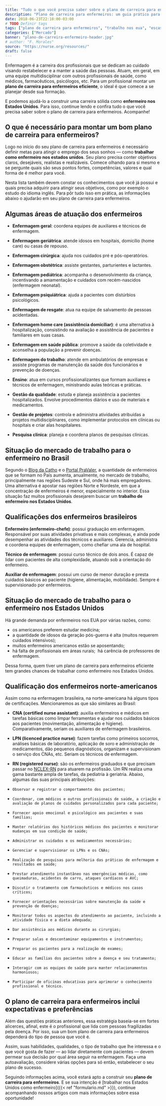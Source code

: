 ```yaml
---
title: "Tudo o que você precisa saber sobre o plano de carreira para enfermeiros"
description: "Plano de carreira para enfermeiros: um guia prático para quem quer atuar no Brasil e nos Estados Unidos"
date: 2018-06-23T22:10:00-03:00
# TODO Definir tags
tags: ["plano de carreira para enfermeiros", "trabalho nos eua", "escassez", "enfermeiros", "enfermagem", "profissionais", "enfermagem nos eua"]
categories: ["Mercado"]
banner: "plano-de-carreira-enfermeiro-header.jpg"
# author: "F. Morales"
source: "https://nurse.org/resources/" 
draft: false
---
```


Enfermagem é a carreira dos profissionais que se dedicam ao cuidado visando restabelecer e a manter a saúde das pessoas. Atuam, em geral, em uma equipe multidisciplinar com outros profissionais de saúde, como médicos, farmacêuticos, psicólogos, etc. Para um profissional montar um **plano de carreira para enfermeiros eficiente**, o ideal é que comece a se planejar desde sua formação.

E podemos ajudá-lo a construir uma carreira sólida como **enfermeiro nos Estados Unidos**. Para isso, continue lendo e confira tudo o que você precisa saber sobre o plano de carreira para enfermeiros. Acompanhe!

## O que é necessário para montar um bom plano de carreira para enfermeiros?

Logo no início do seu plano de carreira para enfermeiros é necessário definir metas para atingir o emprego dos seus sonhos — como **trabalhar como enfermeiro nos estados unidos**. Seu plano precisa conter objetivos claros, desejáveis, realistas e realizáveis. Comece olhando para si mesmo e se pergunte quais são seus pontos fortes, competências, valores e qual forma de é melhor para você.

Nesta lista também devem constar os conhecimentos que você já possui e quais precisa adquirir para atingir seus objetivos, como por exemplo o estudo do idioma inglês. Para pôr tudo isso em prática, as informações abaixo o ajudarão em seu plano de carreira para enfermeiros.

## Algumas áreas de atuação dos enfermeiros

+ **Enfermagem geral**: coordena equipes de auxiliares e técnicos de enfermagem.
+ **Enfermagem geriátrica**: atende idosos em hospitais, domicílio (home care) ou casas de repouso.
+ **Enfermagem cirúrgica**: ajuda nos cuidados pré e pós-operatórios.
+ **Enfermagem obstétrica**: assiste gestantes, parturientes e lactantes.
+ **Enfermagem pediátrica**: acompanha o desenvolvimento da criança, incentivando a amamentação e cuidados com recém-nascidos (enfermagem neonatal).
+ **Enfermagem psiquiátrica**: ajuda a pacientes com distúrbios psicológicos.
+ **Enfermagem de resgate**: atua na equipe de salvamento de pessoas acidentadas.

+ **Enfermagem home care (assistência domiciliar)**: é uma alternativa à hospitalização, consistindo na avaliação e assistência de pacientes e familiares em suas casas. 
+ **Enfermagem em saúde pública**: promove a saúde da coletividade e aconselha a população a prevenir doenças.
+ **Enfermagem do trabalho**: atende em ambulatórios de empresas e assiste programas de manutenção da saúde dos funcionários e prevenção de doenças.
+ **Ensino**: atua em cursos profissionalizantes que formam auxiliares e técnicos de enfermagem, ministrando aulas teóricas e práticas.
+ **Gestão da qualidade**: estuda e planeja assistência a pacientes hospitalizados. Envolve procedimentos diários e uso de materiais e medicamentos.
+ **Gestão de projetos**: controla e administra atividades atribuídas a projetos multidisciplinares, como implementar protocolos em clínicas ou hospitais e criar alas hospitalares.
+ **Pesquisa clínica**: planeja e coordena planos de pesquisas clínicas.

## Situação do mercado de trabalho para o enfermeiro no Brasil
Segundo o [Blog da Catho](https://www.catho.com.br/educacao/blog/plano-de-carreira-enfermeiro/) e o [Portal PraValer](http://www.portalpravaler.com.br/curso/graduacao/auxiliar-de-enfermagem), a quantidade de enfermeiros que se formam no País aumenta, anualmente, no mercado de trabalho, principalmente nas regiões Sudeste e Sul, onde há mais empregadores. Uma alternativa é apostar nas regiões Norte e Nordeste, em que a concentração de enfermeiros é menor, especialmente no interior. Essa situação faz muitos profissionais desejarem buscar um **trabalho de enfermeiro nos Estados Unidos**.

## Qualificações dos enfermeiros brasileiros
**Enfermeiro (enfermeiro-chefe)**: possui graduação em enfermagem. Responsável por suas atividades privativas e mais complexas, e ainda pode desempenhar as atividades dos técnicos e auxiliares. Gerencia, administra e coordena equipes de enfermagem, como chefiar uma ala de hospital.

**Técnico de enfermagem**: possui curso técnico de dois anos. É capaz de lidar com pacientes de alta complexidade, atuando sob a orientação do enfermeiro.

**Auxiliar de enfermagem**: possui um curso de menor duração e presta cuidados básicos ao paciente (higiene, alimentação, mobilidade). Sempre é supervisionado por enfermeiros.

## Situação do mercado de trabalho para o enfermeiro nos Estados Unidos

Há grande demanda por enfermeiros nos EUA por várias razões, como: 
+ os americanos preferem estudar medicina; 
+ a quantidade de idosos da geração pós-guerra é alta (muitos requerem cuidados intensivos);
+ muitos enfermeiros americanos estão se aposentando; 
+ há falta de profissionais em áreas rurais; 
há carência de professores de enfermagem. 

Dessa forma, quem tiver um plano de carreira para enfermeiros eficiente tem grandes chances de trabalhar como enfermeiro nos Estados Unidos.

## Qualificação dos enfermeiros norte-americanos
Assim como na enfermagem brasileira, na norte-americana há alguns tipos de certificações. Mencionaremos as que são similares ao Brasil: 

+ **CNA (certified nurse assistant)**: auxilia enfermeiros e médicos em tarefas básicas como limpar ferramentas e ajudar nos cuidados básicos aos pacientes (movimentação, alimentação e higiene). Comparativamente, seriam os auxiliares de enfermagem brasileiros.

+ **LPN (licenced practice nurse)**: fazem tarefas como primeiros socorros, análises básicas de laboratório, aplicação de soro e administração de medicamentos, dão pequenos diagnósticos, organizam e supervisionam o serviço dos CNAs, etc. Seriam os técnicos de enfermagem.

+ **RN (registered nurse)**:  são os enfermeiros graduados e que precisam passar no [NCLEX-RN](http://www.acpbrasil.com/blog/2018-05-01-nclex/) para atuarem na profissão. Um RN realiza uma gama bastante ampla de tarefas, da pediatria à geriatria. Abaixo, algumas das suas principais atribuições:
+     Observar e registrar o comportamento dos pacientes;
+     Coordenar, com médicos e outros profissionais de saúde, a criação e avaliação de planos de cuidados personalizados para cada paciente;
+     Fornecer apoio emocional e psicológico aos pacientes e suas famílias;
+     Manter relatórios dos históricos médicos dos pacientes e monitorar mudanças em sua condição de saúde;
+     Administrar os cuidados e os medicamentos necessários;
+     Gerenciar e supervisionar os LPNs e os CNAs;
+     Realização de pesquisas para melhoria das práticas de enfermagem e resultados em saúde;
+     Prestar atendimento instantâneo nas emergências médicas, como queimaduras, acidentes de carro, ataques cardíacos e AVC;
+     Discutir o tratamento com farmacêuticos e médicos nos casos críticos;
+     Fornecer orientações necessárias sobre manutenção da saúde e prevenção de doenças;
+     Monitorar todos os aspectos do atendimento ao paciente, incluindo a atividade física e a dieta adequada;
+     Dar assistência aos médicos durante as cirurgias;
+     Preparar salas e descontaminar equipamentos e instrumentos;
+     Preparar os pacientes para a realização de exames;
+     Educar as famílias dos pacientes sobre a doença e seu tratamento;
+     Interagir com as equipes de saúde para manter relacionamentos harmoniosos;
+     Participar de oficinas educativas para aprimorar o conhecimento profissional e técnico.

## O plano de carreira para enfermeiros inclui expectativas e preferências
Além das questões práticas anteriores, essa estratégia baseia-se em fortes alicerces, afinal, este é o profissional que lida com pessoas fragilizadas pela doença. Por isso, sua um bom plano de carreira para enfermeiros dependerá do tipo de pessoa que você é.

Assim, suas habilidades, qualidades, o tipo de trabalho que lhe interessa e o que você gosta de fazer — ao lidar diretamente com pacientes — devem permear sua decisão por qual área seguir na enfermagem. Faça uma autoavaliação, considere várias opções para só então, estabelecer o seu plano de sucesso.

Seguindo informações acima, você estará apto a construir seu **plano de carreira para enfermeiros**. E se sua intenção é [trabalhar nos Estados Unidos como enfermeiro]({{< ref "formulario.md" >}}), continue acompanhando nossos artigos com mais informações sobre essa oportunidade!